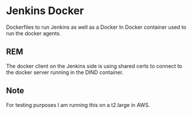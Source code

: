 # Jenkins Docker

Dockerfiles to run Jenkins as well as a Docker In Docker container used to run the docker agents.

## REM

The docker client on the Jenkins side is using shared certs to connect to the docker server running in the DIND container.

## Note

For testing purposes I am running this on a t2.large in AWS.
